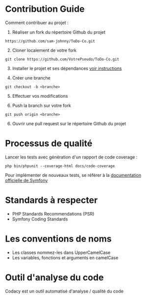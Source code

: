 # Contribution Guide

Comment contribuer au projet :

1. Réaliser un fork du répertoire Github du projet
```
https://github.com/sam-johnny/ToDo-Co.git
```
2. Cloner localement de votre fork
```
git clone https://github.com/VotrePseudo/ToDo-Co.git
```
3. Installer le projet et ses dépendances [voir instructions](../README.md)

4. Créer une branche
```
git checkout -b <branche>
```
5. Effectuer vos modifications

6. Push la branch sur votre fork
```
git push origin <branche>
```
6. Ouvrir une pull request sur le répertoire Github du projet

# Processus de qualité

Lancer les tests avec génération d'un rapport de code coverage :
```
php bin/phpunit --coverage-html docs/code-coverage
```
Pour implémenter de nouveaux tests, se référer à la [documentation officielle de Symfony](https://symfony.com/doc/current/testing.html)
# Standards à respecter
- PHP Standards Recommendations (PSR)
- Symfony Coding Standards

# Les conventions de noms
- Les classes nommez-les dans UpperCamelCase
- Les variables, fonctions et arguments en camelCase

# Outil d'analyse du code
Codacy est un outil automatisé d'analyse / qualité du code
